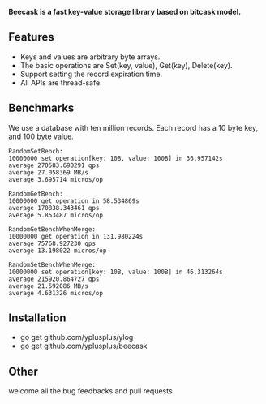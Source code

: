 **Beecask is a fast key-value storage library based on bitcask model.**

## Features
+ Keys and values are arbitrary byte arrays.
+ The basic operations are Set(key, value), Get(key), Delete(key).
+ Support setting the record expiration time.
+ All APIs are thread-safe.

## Benchmarks
We use a database with ten million records. Each record has a 10 byte key, and 100 byte value.
```
RandomSetBench:
10000000 set operation[key: 10B, value: 100B] in 36.957142s
average 270583.690291 qps
average 27.058369 MB/s
average 3.695714 micros/op

RandomGetBench:
10000000 get operation in 58.534869s
average 170838.343461 qps
average 5.853487 micros/op

RandomGetBenchWhenMerge:
10000000 get operation in 131.980224s
average 75768.927230 qps
average 13.198022 micros/op

RandomSetBenchWhenMerge:
10000000 set operation[key: 10B, value: 100B] in 46.313264s
average 215920.864727 qps
average 21.592086 MB/s
average 4.631326 micros/op
```

## Installation
+ go get github.com/yplusplus/ylog
+ go get github.com/yplusplus/beecask

## Other
welcome all the bug feedbacks and pull requests
